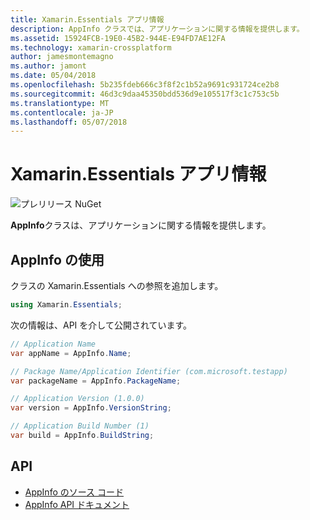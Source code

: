 ```yaml
---
title: Xamarin.Essentials アプリ情報
description: AppInfo クラスでは、アプリケーションに関する情報を提供します。
ms.assetid: 15924FCB-19E0-45B2-944E-E94FD7AE12FA
ms.technology: xamarin-crossplatform
author: jamesmontemagno
ms.author: jamont
ms.date: 05/04/2018
ms.openlocfilehash: 5b235fdeb666c3f8f2c1b52a9691c931724ce2b8
ms.sourcegitcommit: 46d3c9daa45350bdd536d9e105517f3c1c753c5b
ms.translationtype: MT
ms.contentlocale: ja-JP
ms.lasthandoff: 05/07/2018
---
```

# <a name="xamarinessentials-app-information"></a>Xamarin.Essentials アプリ情報

![プレリリース NuGet](~/media/shared/pre-release.png)

**AppInfo**クラスは、アプリケーションに関する情報を提供します。

## <a name="using-appinfo"></a>AppInfo の使用

クラスの Xamarin.Essentials への参照を追加します。

```csharp
using Xamarin.Essentials;
```

次の情報は、API を介して公開されています。

```csharp
// Application Name
var appName = AppInfo.Name;

// Package Name/Application Identifier (com.microsoft.testapp)
var packageName = AppInfo.PackageName;

// Application Version (1.0.0)
var version = AppInfo.VersionString;

// Application Build Number (1)
var build = AppInfo.BuildString;
```

## <a name="api"></a>API

- [AppInfo のソース コード](https://github.com/xamarin/Essentials/tree/master/Essentials/AppInfo)
- [AppInfo API ドキュメント](xref:Xamarin.Essentials.AppInfo)

